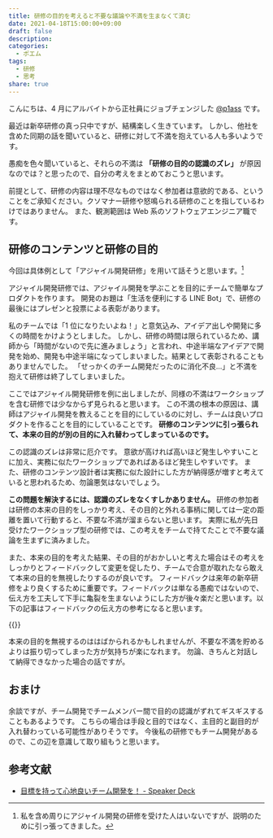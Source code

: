```yaml
---
title: 研修の目的を考えると不要な議論や不満を生まなくて済む
date: 2021-04-18T15:00:00+09:00
draft: false
description:
categories:
  - ポエム
tags:
  - 研修
  - 思考
share: true
---
```


こんにちは、4 月にアルバイトから正社員にジョブチェンジした [@p1ass](https://twitter.com/p1ass) です。

最近は新卒研修の真っ只中ですが、結構楽しく生きています。
しかし、他社を含めた同期の話を聞いていると、研修に対して不満を抱えている人も多いようです。

愚痴を色々聞いていると、それらの不満は **「研修の目的の認識のズレ」** が原因なのでは？と思ったので、自分の考えをまとめておこうと思います。

前提として、研修の内容は理不尽なものではなく参加者は意欲的である、ということをご承知ください。クソマナー研修や怒鳴られる研修のことを指しているわけではありません。
また、観測範囲は Web 系のソフトウェアエンジニア職です。

<!--more-->

## 研修のコンテンツと研修の目的

今回は具体例として「アジャイル開発研修」を用いて話そうと思います。[^アジャイル]

アジャイル開発研修では、アジャイル開発を学ぶことを目的にチームで簡単なプロダクトを作ります。
開発のお題は「生活を便利にする LINE Bot」で、研修の最後にはプレゼンと投票による表彰があります。

[^アジャイル]: 私を含め周りにアジャイル開発の研修を受けた人はいないですが、説明のために引っ張ってきました。

私のチームでは「1 位になりたいよね！」と意気込み、アイデア出しや開発に多くの時間をかけようとしました。
しかし、研修の時間は限られているため、講師から「時間がないので先に進みましょう」と言われ、中途半端なアイデアで開発を始め、開発も中途半端になってしまいました。結果として表彰されることもありませんでした。
「せっかくのチーム開発だったのに消化不良...」と不満を抱えて研修は終了してしまいました。

ここではアジャイル開発研修を例に出しましたが、同様の不満はワークショップを含む研修では少なからず見られると思います。
この不満の根本の原因は、講師はアジャイル開発を教えることを目的にしているのに対し、チームは良いプロダクトを作ることを目的にしていることです。
**研修のコンテンツに引っ張られて、本来の目的が別の目的に入れ替わってしまっているのです。**

この認識のズレは非常に厄介です。
意欲が高ければ高いほど発生しやすいことに加え、実務に似たワークショップであればあるほど発生しやすいです。
また、研修のコンテンツ設計者は実務に似た設計にした方が納得感が増すと考えていると思われるため、勿論悪気はないでしょう。

**この問題を解決するには、認識のズレをなくすしかありません。**
研修の参加者は研修の本来の目的をしっかり考え、その目的と外れる事柄に関しては一定の距離を置いて行動すると、不要な不満が溜まらないと思います。
実際に私が先日受けたワークショップ型の研修では、この考えをチームで持てたことで不要な議論を生まずに済みました。

また、本来の目的を考えた結果、その目的がおかしいと考えた場合はその考えをしっかりとフィードバックして変更を促したり、チームで合意が取れたなら敢えて本来の目的を無視したりするのが良いです。
フィードバックは来年の新卒研修をより良くするために重要です。フィードバックは単なる愚痴ではないので、伝え方を工夫して下手に亀裂を生まないようにした方が後々楽だと思います。以下の記事はフィードバックの伝え方の参考になると思います。

{{<ex-link url="https://konifar.hatenablog.com/entry/2017/08/30/113515" >}}

本来の目的を無視するのははばかられるかもしれませんが、不要な不満を貯めるよりは振り切ってしまった方が気持ちが楽になれます。
勿論、きちんと対話して納得できなかった場合の話ですが。

## おまけ

余談ですが、チーム開発でチームメンバー間で目的の認識がずれてギスギスすることもあるようです。
こちらの場合は手段と目的ではなく、主目的と副目的が入れ替わっている可能性がありそうです。
今後私の研修でもチーム開発があるので、この辺を意識して取り組もうと思います。

## 参考文献

- [目標を持って心地良いチーム開発を！ - Speaker Deck](https://speakerdeck.com/dena_tech/mu-biao-wochi-tutexin-di-liang-itimukai-fa-wo)
